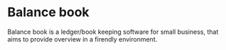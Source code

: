 
# Balance book 

Balance book is a ledger/book keeping software for small business, 
that aims to provide overview in a firendly environment. 






